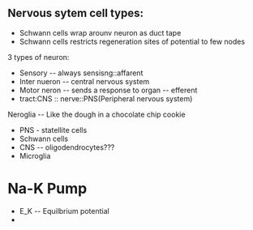 ## Nervous sytem cell types:

- Schwann cells wrap arounv neuron as duct tape
- Schwann cells restricts regeneration sites of potential to few nodes

3 types of neuron:
- Sensory -- always sensisng::affarent
- Inter nueron -- central nervous system
- Motor neron -- sends a response to organ -- efferent
- tract:CNS :: nerve::PNS(Peripheral nervous system)

Neroglia -- Like the dough in a chocolate chip cookie
- PNS - statellite cells
- Schwann cells
- CNS -- oligodendrocytes???
- Microglia

# Na-K Pump
- E_K -- Equilbrium potential
- 





